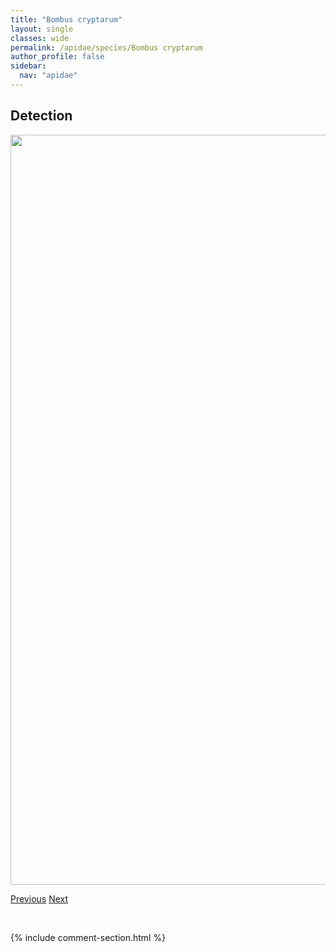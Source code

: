 ```yaml
---
title: "Bombus cryptarum"
layout: single
classes: wide
permalink: /apidae/species/Bombus cryptarum
author_profile: false
sidebar:
  nav: "apidae"
---
```


<h2>Detection</h2>

<a href="/ANBC/assets/figures/species/Bombus cryptarum/range-map.png">
<img src="/ANBC/assets/figures/species/Bombus cryptarum/range-map.png" height = "1200" width = "800">
</a>

<a href="/profiles/species/Bombus centralis" class="pagination--pager" title="PreviousName">Previous</a> <a href="/profiles/species/Bombus fervidus" class="pagination--pager" title="NextName">Next</a>

<p>&nbsp;</p>

{% include comment-section.html %}
